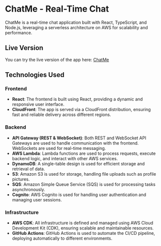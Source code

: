 # ChatMe - Real-Time Chat

ChatMe is a real-time chat application built with React, TypeScript, and Node.js, leveraging a serverless architecture on AWS for scalability and performance.

## Live Version
You can try the live version of the app here: [ChatMe](https://chatme.guilhermedev.com)

## Technologies Used

### Frontend
- **React**: The frontend is built using React, providing a dynamic and responsive user interface.
- **CloudFront**: The app is served via a CloudFront distribution, ensuring fast and reliable delivery across different regions.

### Backend
- **API Gateway (REST & WebSocket)**: Both REST and WebSocket API Gateways are used to handle communication with the frontend. WebSockets are used for real-time messaging.
- **AWS Lambda**: Lambda functions are used to process requests, execute backend logic, and interact with other AWS services.
- **DynamoDB**: A single-table design is used for efficient storage and retrieval of data.
- **S3**: Amazon S3 is used for storage, handling file uploads such as profile pictures.
- **SQS**: Amazon Simple Queue Service (SQS) is used for processing tasks asynchronously.
- **Cognito**: AWS Cognito is used for handling user authentication and managing user sessions.


### Infrastructure
- **AWS CDK**: All infrastructure is defined and managed using AWS Cloud Development Kit (CDK), ensuring scalable and maintainable resources.
- **GitHub Actions**: GitHub Actions is used to automate the CI/CD pipeline, deploying automatically to different environments.
